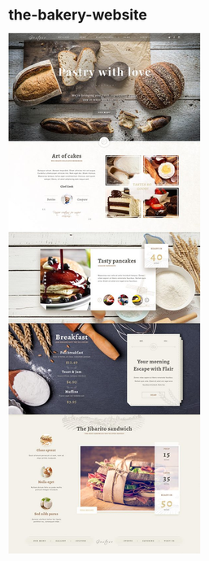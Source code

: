 # the-bakery-website
![Design preview for the Bookmark landing page coding challenge](./design/desktop-preview.jpg)
